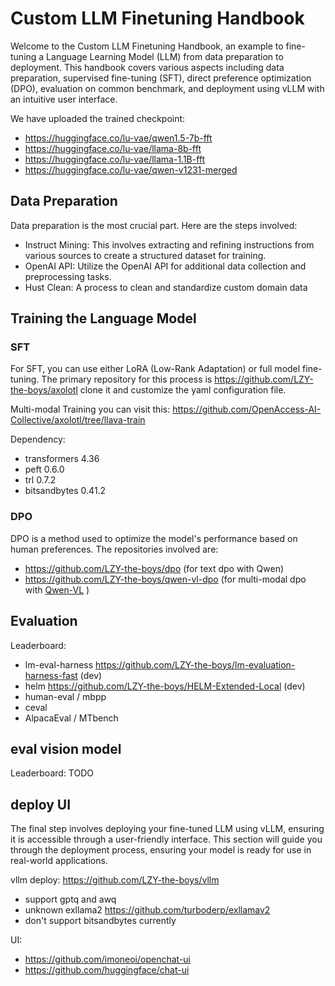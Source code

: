# Custom LLM Finetuning Handbook

Welcome to the Custom LLM Finetuning Handbook, an example to fine-tuning a Language Learning Model (LLM) from data preparation to deployment. 
This handbook covers various aspects including data preparation, supervised fine-tuning (SFT), direct preference optimization (DPO), evaluation on common benchmark, and deployment using vLLM with an intuitive user interface.

We have uploaded the trained checkpoint: 
- https://huggingface.co/lu-vae/qwen1.5-7b-fft
- https://huggingface.co/lu-vae/llama-8b-fft
- https://huggingface.co/lu-vae/llama-1.1B-fft
- https://huggingface.co/lu-vae/qwen-v1231-merged

## Data Preparation

Data preparation is the most crucial part. Here are the steps involved:

- Instruct Mining: This involves extracting and refining instructions from various sources to create a structured dataset for training.
- OpenAI API: Utilize the OpenAI API for additional data collection and preprocessing tasks.
- Hust Clean: A process to clean and standardize custom domain data

## Training the Language Model

### SFT

For SFT, you can use either LoRA (Low-Rank Adaptation) or full model fine-tuning. The primary repository for this process is https://github.com/LZY-the-boys/axolotl 
clone it and customize the yaml configuration file. 

Multi-modal Training you can visit this: https://github.com/OpenAccess-AI-Collective/axolotl/tree/llava-train

Dependency:  
-  transformers 4.36
-  peft 0.6.0
-  trl 0.7.2
-  bitsandbytes 0.41.2

### DPO

DPO is a method used to optimize the model's performance based on human preferences. The repositories involved are: 

- https://github.com/LZY-the-boys/dpo (for text dpo with Qwen)
- https://github.com/LZY-the-boys/qwen-vl-dpo (for multi-modal dpo with [Qwen-VL](https://github.com/QwenLM/Qwen-VL) )


## Evaluation

Leaderboard:
- lm-eval-harness https://github.com/LZY-the-boys/lm-evaluation-harness-fast (dev)
- helm https://github.com/LZY-the-boys/HELM-Extended-Local (dev)
- human-eval / mbpp
- ceval
- AlpacaEval / MTbench

## eval vision model 

Leaderboard: TODO

## deploy UI

The final step involves deploying your fine-tuned LLM using vLLM, ensuring it is accessible through a user-friendly interface. This section will guide you through the deployment process, ensuring your model is ready for use in real-world applications.

vllm deploy: https://github.com/LZY-the-boys/vllm
- support gptq and awq
- unknown exllama2 https://github.com/turboderp/exllamav2
- don't support bitsandbytes currently

UI:  
- https://github.com/imoneoi/openchat-ui
- https://github.com/huggingface/chat-ui
